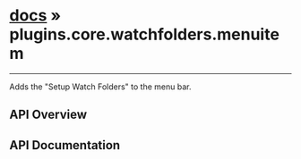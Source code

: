 # [docs](index.md) » plugins.core.watchfolders.menuitem
---

Adds the "Setup Watch Folders" to the menu bar.

## API Overview

## API Documentation

